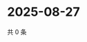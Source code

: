 # 2025-08-27

共 0 条

<!-- BEGIN ZHIHUVIDEO -->
<!-- 最后更新时间 Wed Aug 27 2025 18:11:42 GMT+0800 (China Standard Time) -->

<!-- END ZHIHUVIDEO -->
